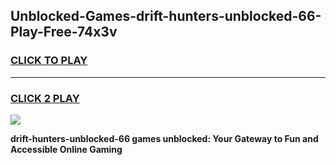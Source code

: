 
## Unblocked-Games-drift-hunters-unblocked-66-Play-Free-74x3v
<h3>
<a href="https://premium76.site?title=drift-hunters-unblocked-66&ref=09A">CLICK TO PLAY</a></h3>
<hr>

<h3>
<a href="https://premium76.site?title=drift-hunters-unblocked-66&ref=09A">CLICK 2 PLAY</a>
  
</h3>

<a href="https://premium76.site?title=drift-hunters-unblocked-66&ref=09A"><img src="https://clearcache.store/games.png"></a>


**drift-hunters-unblocked-66 games unblocked: Your Gateway to Fun and Accessible Online Gaming**
